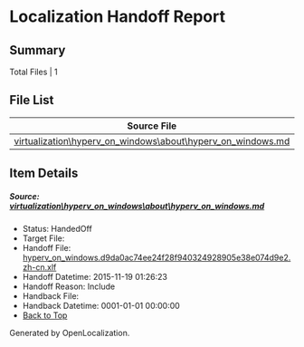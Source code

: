 # <a name='report-top'></a> Localization Handoff Report

## Summary
 Total Files | 1

## File List
 Source File | Status | Details 
 ----------- | ------ | ------- 
 [virtualization\hyperv_on_windows\about\hyperv_on_windows.md](https://github.com/OpenLocalizationOrg/hyperVTest/blob/4738b86f34ad0f697279a48bd520fbe3e34b9dc8/virtualization/hyperv_on_windows/about/hyperv_on_windows.md) | HandedOff | [Details](#2c4168559e894467d2db48659da146837b67fc3896)

## Item Details
##### <a name='2c4168559e894467d2db48659da146837b67fc3896'></a> Source: [virtualization\hyperv_on_windows\about\hyperv_on_windows.md](https://github.com/OpenLocalizationOrg/hyperVTest/blob/4738b86f34ad0f697279a48bd520fbe3e34b9dc8/virtualization/hyperv_on_windows/about/hyperv_on_windows.md)
* Status: HandedOff
* Target File: 
* Handoff File: [hyperv_on_windows.d9da0ac74ee24f28f940324928905e38e074d9e2.zh-cn.xlf](https://github.com/OpenLocalizationOrg/olhandoff/blob/83d70b24572a6625acc05d727a8a279c785114fb/ol-handoff/OpenLocalizationOrg/hyperVTest.zh-cn/master/hyperv_on_windows.d9da0ac74ee24f28f940324928905e38e074d9e2.zh-cn.xlf)
* Handoff Datetime: 2015-11-19 01:26:23
* Handoff Reason: Include
* Handback File: 
* Handback Datetime: 0001-01-01 00:00:00
* [Back to Top](#report-top)


Generated by OpenLocalization.

